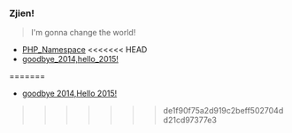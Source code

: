 ### Zjien!
>I'm gonna change the world!

- [PHP_Namespace](PHP_Namespace.md)
<<<<<<< HEAD
- [goodbye_2014,hello_2015!](goodbye_2014,hello_2015!.md)
 
=======

- [goodbye 2014,Hello 2015!](goodbye_2014,hello_2015!.md) 


 
>>>>>>> de1f90f75a2d919c2beff502704dd21cd97377e3
